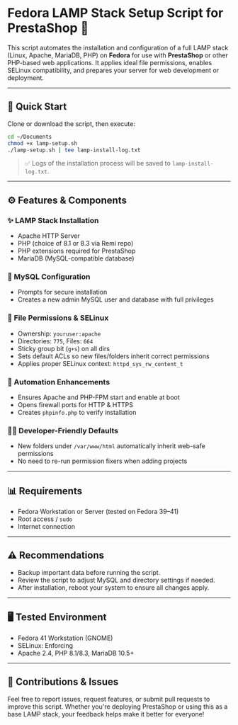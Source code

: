 
# Fedora LAMP Stack Setup Script for PrestaShop 🚀

This script automates the installation and configuration of a full LAMP stack (Linux, Apache, MariaDB, PHP) on **Fedora** for use with **PrestaShop** or other PHP-based web applications. It applies ideal file permissions, enables SELinux compatibility, and prepares your server for web development or deployment.

---

## 🚩 Quick Start

Clone or download the script, then execute:

```bash
cd ~/Documents
chmod +x lamp-setup.sh
./lamp-setup.sh | tee lamp-install-log.txt
```

> ✅ Logs of the installation process will be saved to `lamp-install-log.txt`.

---

## ⚙️ Features & Components

### ✨ LAMP Stack Installation
- Apache HTTP Server
- PHP (choice of 8.1 or 8.3 via Remi repo)
- PHP extensions required for PrestaShop
- MariaDB (MySQL-compatible database)

### 🔐 MySQL Configuration
- Prompts for secure installation
- Creates a new admin MySQL user and database with full privileges

### 🔧 File Permissions & SELinux
- Ownership: `youruser:apache`
- Directories: `775`, Files: `664`
- Sticky group bit (`g+s`) on all dirs
- Sets default ACLs so new files/folders inherit correct permissions
- Applies proper SELinux context: `httpd_sys_rw_content_t`

### 🚀 Automation Enhancements
- Ensures Apache and PHP-FPM start and enable at boot
- Opens firewall ports for HTTP & HTTPS
- Creates `phpinfo.php` to verify installation

### 👨‍💻 Developer-Friendly Defaults
- New folders under `/var/www/html` automatically inherit web-safe permissions
- No need to re-run permission fixers when adding projects

---

## 📊 Requirements

- Fedora Workstation or Server (tested on Fedora 39–41)
- Root access / `sudo`
- Internet connection

---

## ⚠️ Recommendations

- Backup important data before running the script.
- Review the script to adjust MySQL and directory settings if needed.
- After installation, reboot your system to ensure all changes apply.

---

## 🖥️ Tested Environment

- Fedora 41 Workstation (GNOME)
- SELinux: Enforcing
- Apache 2.4, PHP 8.1/8.3, MariaDB 10.5+

---

## 🤝 Contributions & Issues

Feel free to report issues, request features, or submit pull requests to improve this script. Whether you're deploying PrestaShop or using this as a base LAMP stack, your feedback helps make it better for everyone!
